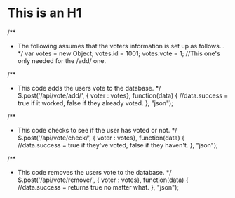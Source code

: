 This is an H1
=============

/**
 * The following assumes that the voters information is set up as follows...
 */
var votes  = new Object;
votes.id   = 1001;
votes.vote = 1; //This one's only needed for the /add/ one.


/**
 * This code adds the users vote to the database.
 */
$.post('/api/vote/add/', { voter : votes}, function(data) {
	//data.success = true if it worked, false if they already voted.
}, "json");

/**
 * This code checks to see if the user has voted or not.
 */
$.post('/api/vote/check/', { voter : votes}, function(data) {
	//data.success = true if they've voted, false if they haven't.
}, "json");

/**
 * This code removes the users vote to the database.
 */
$.post('/api/vote/remove/', { voter : votes}, function(data) {
	//data.success = returns true no matter what.
}, "json");
